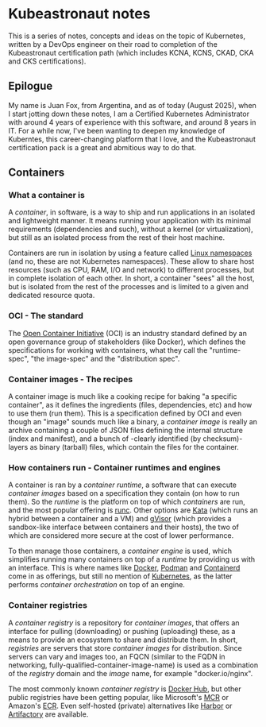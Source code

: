# Kubeastronaut notes
This is a series of notes, concepts and ideas on the topic of Kubernetes, written by a DevOps engineer on their road to completion of the Kubeastronaut certification path (which includes KCNA, KCNS, CKAD, CKA and CKS certifications).

## Epilogue
My name is Juan Fox, from Argentina, and as of today (August 2025), when I start jotting down these notes, I am a Certified Kubernetes Administrator with around 4 years of experience with this software, and around 8 years in IT. For a while now, I've been wanting to deepen my knowledge of Kuberntes, this career-changing platform that I love, and the Kubeastronaut certification pack is a great and abmitious way to do that.

## Containers

### What a container is
A *container*, in software, is a way to ship and run applications in an isolated and lightweight manner. It means running your application with its minimal requirements (dependencies and such), without a kernel (or virtualization), but still as an isolated process from the rest of their host machine.

Containers are run in isolation by using a feature called [Linux namespaces](https://www.redhat.com/en/blog/7-linux-namespaces) (and no, these are not Kubernetes namespaces). These allow to share host resources (such as CPU, RAM, I/O and network) to different processes, but in complete isolation of each other. In short, a container "sees" all the host, but is isolated from the rest of the processes and is limited to a given and dedicated resource quota.

### OCI - The standard
The [Open Container Initiative](https://opencontainers.org/) (OCI) is an industry standard defined by an open governance group of stakeholders (like Docker), which defines the specifications for working with containers, what they call the "runtime-spec", "the image-spec" and the "distribution spec".

### Container images - The recipes

A container image is much like a cooking recipe for baking "a specific container", as it defines the ingredients (files, dependencies, etc) and how to use them (run them). This is a specification defined by OCI and even though an "image" sounds much like a binary, a *container image* is really an archive containing a couple of JSON files defining the internal structure (index and manifest), and a bunch of -clearly identified (by checksum)- layers as binary (tarball) files, which contain the files for the container.

### How containers run - Container runtimes and engines
A container is ran by a *container runtime*, a software that can execute *container images* based on a specification they contain (on how to run them). So the *runtime* is the platform on top of which *containers* are run, and the most popular offering is [runc](https://github.com/opencontainers/runc). Other options are [Kata](https://katacontainers.io/) (which runs an hybrid between a container and a VM) and [gVisor](https://gvisor.dev/docs/) (which provides a sandbox-like interface between containers and their hosts), the two of which are considered more secure at the cost of lower performance.

To then manage those containers, a *container engine* is used, which simplifies running many containers on top of a *runtime* by providing us with an interface. This is where names like [Docker](https://www.docker.com/), [Podman](https://podman.io/) and [Containerd](https://containerd.io/) come in as offerings, but still no mention of [Kubernetes](https://kubernetes.io/es/), as the latter performs *container orchestration* on top of an engine.

### Container registries
A *container registry* is a repository for *container images*, that offers an interface for pulling (downloading) or pushing (uploading) these, as a means to provide an ecosystem to share and distribute them. In short, *registries* are servers that store *container images* for distribution. Since servers can vary and images too, an FQCN (similar to the FQDN in networking, fully-qualified-container-image-name) is used as a combination of the *registry* domain and the *image* name, for example "docker.io/nginx".

The most commonly known *container registry* is [Docker Hub](https://hub.docker.com/), but other public registries have been getting popular, like Microsoft's [MCR](https://mcr.microsoft.com/) or Amazon's [ECR](https://aws.amazon.com/es/ecr/). Even self-hosted (private) alternatives like [Harbor](https://goharbor.io/) or [Artifactory](https://jfrog.com/artifactory/) are available.
